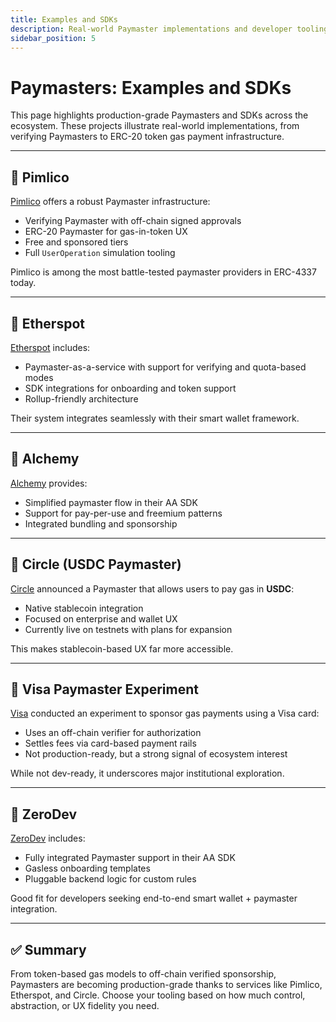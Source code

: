 ```yaml
---
title: Examples and SDKs
description: Real-world Paymaster implementations and developer tooling.
sidebar_position: 5
---
```


# Paymasters: Examples and SDKs

This page highlights production-grade Paymasters and SDKs across the ecosystem. These projects illustrate real-world implementations, from verifying Paymasters to ERC-20 token gas payment infrastructure.

---

## 🔧 Pimlico

[Pimlico](https://docs.pimlico.io/references/paymaster) offers a robust Paymaster infrastructure:
- Verifying Paymaster with off-chain signed approvals
- ERC-20 Paymaster for gas-in-token UX
- Free and sponsored tiers
- Full `UserOperation` simulation tooling

Pimlico is among the most battle-tested paymaster providers in ERC-4337 today.

---

## 🔧 Etherspot

[Etherspot](https://etherspot.io/arka-paymaster/) includes:
- Paymaster-as-a-service with support for verifying and quota-based modes
- SDK integrations for onboarding and token support
- Rollup-friendly architecture

Their system integrates seamlessly with their smart wallet framework.

---

## 🔧 Alchemy

[Alchemy](https://www.alchemy.com/docs/gas-manager-services) provides:
- Simplified paymaster flow in their AA SDK
- Support for pay-per-use and freemium patterns
- Integrated bundling and sponsorship

---

## 🔧 Circle (USDC Paymaster)

[Circle](https://www.circle.com/paymaster) announced a Paymaster that allows users to pay gas in **USDC**:
- Native stablecoin integration
- Focused on enterprise and wallet UX
- Currently live on testnets with plans for expansion

This makes stablecoin-based UX far more accessible.

---

## 🔬 Visa Paymaster Experiment

[Visa](https://usa.visa.com/solutions/crypto/paying-blockchain-gas-fees-with-card.html) conducted an experiment to sponsor gas payments using a Visa card:
- Uses an off-chain verifier for authorization
- Settles fees via card-based payment rails
- Not production-ready, but a strong signal of ecosystem interest

While not dev-ready, it underscores major institutional exploration.

---

## 🔧 ZeroDev

[ZeroDev](https://docs.zerodev.app/) includes:
- Fully integrated Paymaster support in their AA SDK
- Gasless onboarding templates
- Pluggable backend logic for custom rules

Good fit for developers seeking end-to-end smart wallet + paymaster integration.

---

## ✅ Summary

From token-based gas models to off-chain verified sponsorship, Paymasters are becoming production-grade thanks to services like Pimlico, Etherspot, and Circle. Choose your tooling based on how much control, abstraction, or UX fidelity you need.
